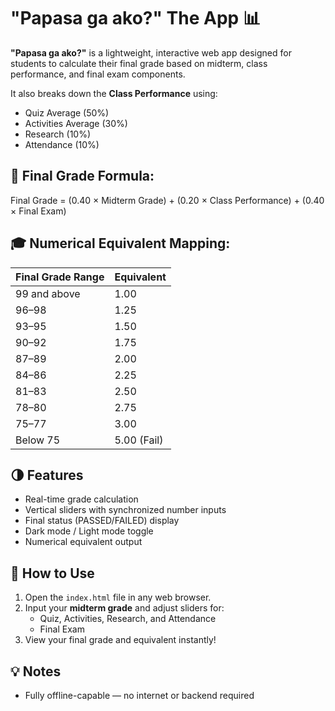 # "Papasa ga ako?" The App 📊

**"Papasa ga ako?"** is a lightweight, interactive web app designed for students to calculate their final grade based on midterm, class performance, and final exam components.

It also breaks down the **Class Performance** using:
- Quiz Average (50%)
- Activities Average (30%)
- Research (10%)
- Attendance (10%)

## 🔢 Final Grade Formula:
Final Grade = (0.40 × Midterm Grade) + (0.20 × Class Performance) + (0.40 × Final Exam)

## 🎓 Numerical Equivalent Mapping:
| Final Grade Range | Equivalent |
|-------------------|------------|
| 99 and above      | 1.00       |
| 96–98             | 1.25       |
| 93–95             | 1.50       |
| 90–92             | 1.75       |
| 87–89             | 2.00       |
| 84–86             | 2.25       |
| 81–83             | 2.50       |
| 78–80             | 2.75       |
| 75–77             | 3.00       |
| Below 75          | 5.00 (Fail) |

## 🌗 Features
- Real-time grade calculation
- Vertical sliders with synchronized number inputs
- Final status (PASSED/FAILED) display
- Dark mode / Light mode toggle
- Numerical equivalent output

## 🚀 How to Use
1. Open the `index.html` file in any web browser.
2. Input your **midterm grade** and adjust sliders for:
   - Quiz, Activities, Research, and Attendance
   - Final Exam
3. View your final grade and equivalent instantly!

## 💡 Notes
- Fully offline-capable — no internet or backend required

